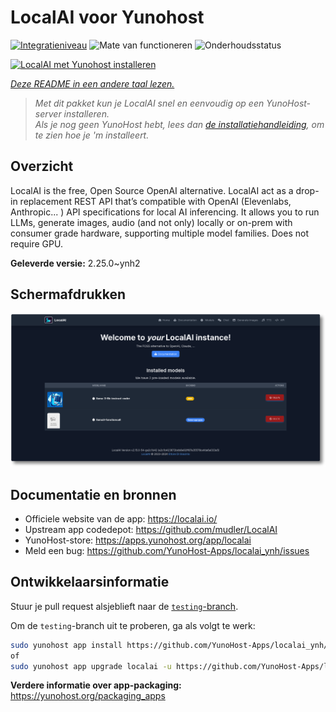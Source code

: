 <!--
NB: Deze README is automatisch gegenereerd door <https://github.com/YunoHost/apps/tree/master/tools/readme_generator>
Hij mag NIET handmatig aangepast worden.
-->

# LocalAI voor Yunohost

[![Integratieniveau](https://apps.yunohost.org/badge/integration/localai)](https://ci-apps.yunohost.org/ci/apps/localai/)
![Mate van functioneren](https://apps.yunohost.org/badge/state/localai)
![Onderhoudsstatus](https://apps.yunohost.org/badge/maintained/localai)

[![LocalAI met Yunohost installeren](https://install-app.yunohost.org/install-with-yunohost.svg)](https://install-app.yunohost.org/?app=localai)

*[Deze README in een andere taal lezen.](./ALL_README.md)*

> *Met dit pakket kun je LocalAI snel en eenvoudig op een YunoHost-server installeren.*  
> *Als je nog geen YunoHost hebt, lees dan [de installatiehandleiding](https://yunohost.org/install), om te zien hoe je 'm installeert.*

## Overzicht

LocalAI is the free, Open Source OpenAI alternative. LocalAI act as a drop-in replacement REST API that’s compatible with OpenAI (Elevenlabs, Anthropic... ) API specifications for local AI inferencing. It allows you to run LLMs, generate images, audio (and not only) locally or on-prem with consumer grade hardware, supporting multiple model families. Does not require GPU.


**Geleverde versie:** 2.25.0~ynh2

## Schermafdrukken

![Schermafdrukken van LocalAI](./doc/screenshots/331878853-20b5ccd2-8393-44f0-aaf6-87a23806381e.png)

## Documentatie en bronnen

- Officiele website van de app: <https://localai.io/>
- Upstream app codedepot: <https://github.com/mudler/LocalAI>
- YunoHost-store: <https://apps.yunohost.org/app/localai>
- Meld een bug: <https://github.com/YunoHost-Apps/localai_ynh/issues>

## Ontwikkelaarsinformatie

Stuur je pull request alsjeblieft naar de [`testing`-branch](https://github.com/YunoHost-Apps/localai_ynh/tree/testing).

Om de `testing`-branch uit te proberen, ga als volgt te werk:

```bash
sudo yunohost app install https://github.com/YunoHost-Apps/localai_ynh/tree/testing --debug
of
sudo yunohost app upgrade localai -u https://github.com/YunoHost-Apps/localai_ynh/tree/testing --debug
```

**Verdere informatie over app-packaging:** <https://yunohost.org/packaging_apps>
